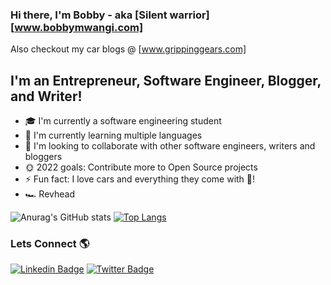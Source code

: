 ### Hi there, I'm Bobby - aka [Silent warrior][www.bobbymwangi.com] 
Also checkout my car blogs @  [www.grippinggears.com]

## I'm an Entrepreneur, Software Engineer, Blogger, and Writer!
- 🎓 I'm currently a software engineering student
- 👲 I'm currently learning multiple languages
- 🤝 I'm looking to collaborate with other software engineers, writers and bloggers
- 🌞 2022 goals: Contribute more to Open Source projects
- ⚡️ Fun fact: I love cars and everything they come with 🚙!
- 🏎️ Revhead


![Anurag's GitHub stats](https://github-readme-stats.vercel.app/api?username=bobkamau&count_private=true&show_icons=true&theme=radical)
[![Top Langs](https://github-readme-stats.vercel.app/api/top-langs/?username=bobkamau&show_icons=true&layout=compact&theme=vue&hide_border=true)](https://github.com/anuraghazra/github-readme-stats)


### Lets Connect 🌎
[![Linkedin Badge](https://img.shields.io/badge/-LinkedIn-blue?style=flat-square&logo=Linkedin&logoColor=white&link=https://https://www.linkedin.com/in/bob-mwangi-b4b626161/)](https://www.linkedin.com/in/bob-mwangi-b4b626161/) 
[![Twitter Badge](https://img.shields.io/badge/-Twitter-1ca0f1?style=flat-square&labelColor=1ca0f1&logo=twitter&logoColor=white&link=https://twitter.com/Silentw84343056)](https://twitter.com/Silentw84343056)


